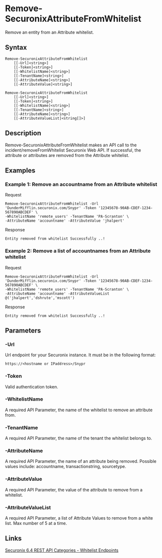 # Remove-SecuronixAttributeFromWhitelist
Remove an entity from an Attribute whitelist.

## Syntax
```
Remove-SecuronixAttributeFromWhitelist
    [[-Url]<string>]
    [[-Token]<string>]
    [[-WhitelistName]<string>]
    [[-TenantName]<string>]
    [[-AttributeName]<string>]
    [[-AttributeValue]<string>]
```
```
Remove-SecuronixAttributeFromWhitelist
    [[-Url]<string>]
    [[-Token]<string>]
    [[-WhitelistName]<string>]
    [[-TenantName]<string>]
    [[-AttributeName]<string>]
    [[-AttributeValueList]<string[]>]
```

## Description
Remove-SecuronixAttributeFromWhitelist makes an API call to the incident/removeFromWhitelist Securonix Web API. If successful, the attribute or attributes are removed from the Attribute whitelist.

## Examples

### Example 1: Remove an accountname from an Attribute whitelist
Request
```
Remove-SecuronixAttributeFromWhitelist -Url 'DunderMifflin.securonix.com/Snypr' -Token '12345678-90AB-CDEF-1234-567890ABCDEF' \
-WhitelistName 'remote_users' -TenantName 'PA-Scranton' \
-AttributeName 'accountname' -AttributeValue 'jhalpert'
```

Response
```
Entity removed from whitelist Successfully ..!
```

### Example 2: Remove a list of accountnames from an Attribute whitelist
Request
```
Remove-SecuronixAttributeFromWhitelist -Url 'DunderMifflin.securonix.com/Snypr' -Token '12345678-90AB-CDEF-1234-567890ABCDEF' \
-WhitelistName 'remote_users' -TenantName 'PA-Scranton' \
-AttributeName 'accountname' -AttributeValueList @('jhalpert','dshrute','mscott')
```

Response
```
Entity removed from whitelist Successfully ..!
```

## Parameters

### -Url
Url endpoint for your Securonix instance.
It must be in the following format:
```
https://<hostname or IPaddress>/Snypr
```

### -Token
Valid authentication token.

### -WhitelistName
A required API Parameter, the name of the whitelist to remove an attribute from.

### -TenantName
A required API Parameter, the name of the tenant the whitelist belongs to.

### -AttributeName
A required API Parameter, the name of an attribute being removed. Possible values include: accountname, transactionstring, sourcetype.

### -AttributeValue
A required API Parameter, the value of the attribute to remove from a whitelist.

### -AttributeValueList
A required API Parameter, a list of Attribute Values to remove from a white list. Max number of 5 at a time.

## Links
[Securonix 6.4 REST API Categories - Whitelist Endpoints](https://documentation.securonix.com/onlinedoc/Content/6.4%20Cloud/Content/SNYPR%206.4/6.4%20Guides/Web%20Services/6.4_REST%20API%20Categories.htm#WhitelistEndpoints)